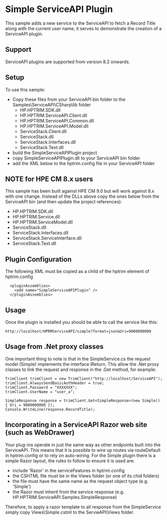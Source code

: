 # Simple ServiceAPI Plugin
This sample adds a new service to the ServiceAPI to fetch a Record Title along with the current user name, it serves to demonstrate the creation of a ServiceAPI plugin.

## Support
ServiceAPI plugins are supported from version 8.2 onwards.

## Setup
To use this sample:
 - Copy these files from your ServiceAPI bin folder to the Samples\ServiceAPI\CSharp\lib folder
    - HP.HPTRIM.SDK.dll
	- HP.HPTRIM.ServiceAPI.Client.dll
	- HP.HPTRIM.ServiceAPI.Common.dll
	- HP.HPTRIM.ServiceAPI.Model.dll
	- ServiceStack.Client.dll
	- ServiceStack.dll
	- ServiceStack.Interfaces.dll
	- ServiceStack.Text.dll
 - build the SimpleServiceAPIPlugin project
 - copy SimpleServiceAPIPlugin.dll to your ServiceAPI bin folder
 - add the XML below to the hptrim.config file in your ServiceAPI folder

## NOTE for HPE CM 8.x users
This sample has been built against HPE CM 9.0 but will work against 8.x with one change.   Instead of the DLLs above copy the ones below from the ServiceAPI bin (and then update the project references):
 - HP.HPTRIM.SDK.dll
 - HP.HPTRIM.Service.dll
 - HP.HPTRIM.ServiceModel.dll
 - ServiceStack.dll
 - ServiceStack.Interfaces.dll
 - ServiceStack.ServiceInterface.dll
 - ServiceStack.Text.dll
 
 
## Plugin Configuration
The following XML must be copied as a child of the hptrim element of hptrim.config

```
  <pluginAssemblies>
    <add name="SimpleServiceAPIPlugin" />
  </pluginAssemblies>
```  



## Usage
Once the plugin is installed you should be able to call the service like this:


```
http://localhost/HPRMServiceAPI/simple?format=json&Uri=9000000000
```

## Usage from .Net proxy classes
One important thing to note is that in the SimpleService.cs the request model (Simple) implements the interface IReturn<SimpleResponse>. This allow the .Net proxy classes to link the request and response in the .Get method, for example:

```
TrimClient trimClient = new TrimClient("http://localhost/ServiceAPI");
trimClient.AlwaysSendBasicAuthHeader = true;
trimClient.Password = "XXXXXXX";
trimClient.UserName = "user_a";

SimpleResponse response = trimClient.Get<SimpleResponse>(new Simple() { Uri = 9000000000 });
Console.WriteLine(response.RecordTitle);
```

## Incorporating in a ServiceAPI Razor web site (such as WebDrawer)
Your plug-ins operate in just the same way as other endpoints built into the ServiceAPI.  This means that it is possible to wire up routes via routeDefault in hptrim.config or to rely on auto-wiring.  For the Simple plugin there is a simple Razor layout, the rules to follow to ensure it is used are:
 * include 'Razor' in the serviceFeatures in hptrim.config
 * the CSHTML file must be in the Views folder (or one of its chid folders)
 * the file must have the same name as the request object type (e.g. 'Simple') 
 * the Razor must inherit from the service response (e.g. HP.HPTRIM.ServiceAPI.Samples.SimpleResponse)
 
 Therefore, to apply a razor template to all response from the SimpleService simply copy Views\Simple.cstml to the ServieAPI\Views folder.